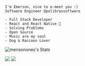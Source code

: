     I'm Emerson, nice to e-meet you :)
    Software Engineer @polibrassoftware
    
    - Full Stack Developer
    - React and React Native 💜
    - Solving Problems
    - Open Source
    - Music are my soul
    - Dog & Raccoon Lover 

![mensonones's Stats](https://github-readme-stats.vercel.app/api?username=mensonones&theme=vue-dark&show_icons=true&hide_border=true&count_private=true) 

[<img src="https://img.shields.io/badge/linkedin-%230077B5.svg?&style=for-the-badge&logo=linkedin&logoColor=white" />](https://www.linkedin.com/in/emersonvieira1/) [<img src = "https://img.shields.io/badge/instagram-%23E4405F.svg?&style=for-the-badge&logo=instagram&logoColor=white">]()
